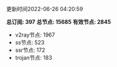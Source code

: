 更新时间2022-06-26 04:20:59

**总订阅: 397**
**总节点: 15685**
**有效节点: 2845**
- v2ray节点: 1967
- ss节点: 523
- ssr节点: 172
- trojan节点: 183

